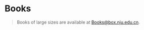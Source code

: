 # Books

> Books of large sizes are available at [Books@box.nju.edu.cn](https://box.nju.edu.cn/d/72a86dce9c444e98a7bd/).